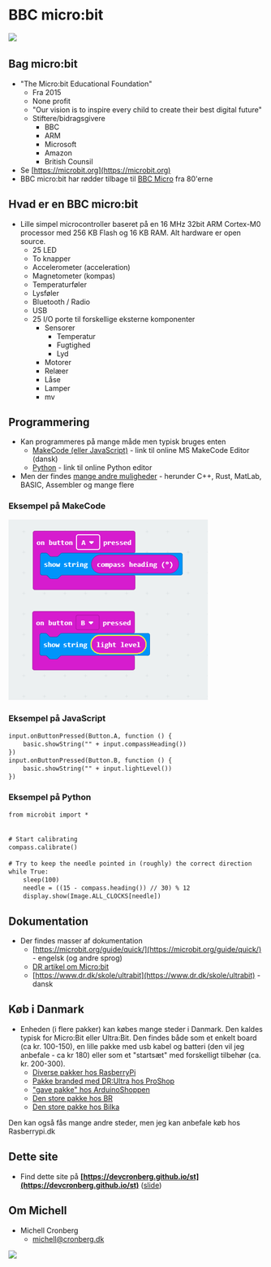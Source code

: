 # BBC micro:bit

![](https://cdn.sanity.io/images/ajwvhvgo/production/86e5da4fed89ce6729b522e6e8a8f12c88a2d7f1-790x635.png?bg=fff&w=648&h=476&fit=min)

## Bag micro:bit

- "The Micro:bit Educational Foundation"
  - Fra 2015
  - None profit
  - "Our vision is to inspire every child to create their best digital future"
  - Stiftere/bidragsgivere
    - BBC
    - ARM
    - Microsoft
    - Amazon
    - British Counsil
- Se [https://microbit.org](https://microbit.org)
- BBC micro:bit har rødder tilbage til [BBC Micro](https://en.wikipedia.org/wiki/BBC_Micro) fra 80'erne 

## Hvad er en BBC micro:bit

- Lille simpel microcontroller baseret på en 16 MHz 32bit ARM Cortex-M0 processor med 256 KB Flash og 16 KB RAM. Alt hardware er open source.
  - 25 LED
  - To knapper
  - Accelerometer (acceleration)
  - Magnetometer (kompas)
  - Temperaturføler
  - Lysføler
  - Bluetooth / Radio
  - USB
  - 25 I/O porte til forskellige eksterne komponenter
    - Sensorer 
      - Temperatur
      - Fugtighed
      - Lyd      
    - Motorer
    - Relæer
    - Låse
    - Lamper
    - mv
    
## Programmering

- Kan programmeres på mange måde men typisk bruges enten 
  - [MakeCode (eller JavaScript)](https://makecode.microbit.org/) - link til online MS MakeCode Editor (dansk)
  - [Python](https://python.microbit.org/v/2.0) - link til online Python editor
- Men der findes [mange andre muligheder](https://en.wikipedia.org/wiki/Micro_Bit#Software) - herunder C++, Rust, MatLab, BASIC, Assembler og mange flere

### Eksempel på MakeCode

![](makecode.png)

### Eksempel på JavaScript

```
input.onButtonPressed(Button.A, function () {
    basic.showString("" + input.compassHeading())
})
input.onButtonPressed(Button.B, function () {
    basic.showString("" + input.lightLevel())
})
```


### Eksempel på Python

```
from microbit import *


# Start calibrating
compass.calibrate()

# Try to keep the needle pointed in (roughly) the correct direction
while True:
    sleep(100)
    needle = ((15 - compass.heading()) // 30) % 12
    display.show(Image.ALL_CLOCKS[needle])
```

## Dokumentation

- Der findes masser af dokumentation 
  - [https://microbit.org/guide/quick/](https://microbit.org/guide/quick/) - engelsk (og andre sprog)
  - [DR artikel om Micro:bit](https://www.dr.dk/om-dr/om-bbc-microbit)
  - [https://www.dr.dk/skole/ultrabit](https://www.dr.dk/skole/ultrabit) - dansk

## Køb i Danmark

- Enheden (i flere pakker) kan købes mange steder i Danmark. Den kaldes typisk for Micro:Bit eller Ultra:Bit. Den findes både som et enkelt board (ca kr. 100-150), en lille pakke med usb kabel og batteri (den vil jeg anbefale - ca kr 180) eller som et "startsæt" med forskelligt tilbehør (ca. kr. 200-300). 
  - [Diverse pakker hos RasberryPi](https://raspberrypi.dk/webshop/kategori/micro-bit-tilbehoer-kits/)  
  - [Pakke branded med DR:Ultra hos ProShop](https://www.proshop.dk/Leg-Laering/DR-ultrabit-Start-kit/2681151)
  - ["gave pakke" hos ArduinoShoppen](https://arduinoshoppen.dk/produkt/bbc-microbit-board-inkl-batteriholder-usb-kabel/)
  - [Den store pakke hos BR](https://www.br.dk/legetoej/byggesaet/ultra-kodningssaet-ultra-bit/p/100411423?gclid=Cj0KCQiAoIPvBRDgARIsAHsCw080h-4DJl9ctMNLWMz4Nf-HFNZjllAgIuSMIBkPRjUjxBZcCnmTLREaAtWhEALw_wcB)  
  - [Den store pakke hos Bilka](https://www.bilka.dk/legetoej/konstruktionslegetoej/byggesaet/ultra-kodningssaet-ultra-bit/p/100411423) 

Den kan også fås mange andre steder, men jeg kan anbefale køb hos Rasberrypi.dk 

## Dette site

- Find dette site på **[https://devcronberg.github.io/st](https://devcronberg.github.io/st)** ([slide](https://docs.google.com/presentation/d/e/2PACX-1vSYJmr48OWY-MgXNIX2ZkcIbSke84ydsq8je4NwNrTjGohP1BOJPNWiHZpf01OZ3hsnnxhkxeLnqC47/pub?start=true&loop=false&delayms=3000))

## Om Michell

- Michell Cronberg
  - michell@cronberg.dk
  
![](http://log.cronberg.dk/logimage?application=st_teknologisk&group1=microbit)
